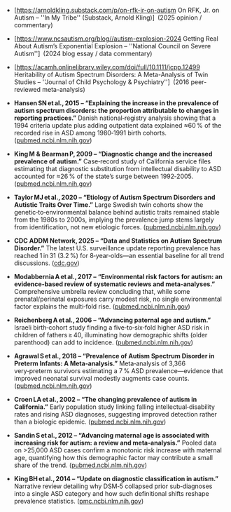 * [https://arnoldkling.substack.com/p/on-rfk-jr-on-autism On RFK, Jr. on Autism – ''In My Tribe'' (Substack, Arnold Kling)] (2025 opinion / commentary)
* [https://www.ncsautism.org/blog//autism-explosion-2024 Getting Real About Autism’s Exponential Explosion – ''National Council on Severe Autism''] (2024 blog essay / data commentary)
* [https://acamh.onlinelibrary.wiley.com/doi/full/10.1111/jcpp.12499 Heritability of Autism Spectrum Disorders: A Meta-Analysis of Twin Studies – ''Journal of Child Psychology & Psychiatry''] (2016 peer-reviewed meta-analysis)

* **Hansen SN et al., 2015 – “Explaining the increase in the prevalence of autism spectrum disorders: the proportion attributable to changes in reporting practices.”**
  Danish national‑registry analysis showing that a 1994 criteria update plus adding outpatient data explained ≈60 % of the recorded rise in ASD among 1980‑1991 birth cohorts. ([pubmed.ncbi.nlm.nih.gov][1])

* **King M & Bearman P, 2009 – “Diagnostic change and the increased prevalence of autism.”**
  Case‑record study of California service files estimating that diagnostic substitution from intellectual disability to ASD accounted for ≈26 % of the state’s surge between 1992‑2005. ([pubmed.ncbi.nlm.nih.gov][2])

* **Taylor MJ et al., 2020 – “Etiology of Autism Spectrum Disorders and Autistic Traits Over Time.”**
  Large Swedish twin cohorts show the genetic‑to‑environmental balance behind autistic traits remained stable from the 1980s to 2000s, implying the prevalence jump stems largely from identification, not new etiologic forces. ([pubmed.ncbi.nlm.nih.gov][3])

* **CDC ADDM Network, 2025 – “Data and Statistics on Autism Spectrum Disorder.”**
  The latest U.S. surveillance update reporting prevalence has reached 1 in 31 (3.2 %) for 8‑year‑olds—an essential baseline for all trend discussions. ([cdc.gov][4])

* **Modabbernia A et al., 2017 – “Environmental risk factors for autism: an evidence‑based review of systematic reviews and meta‑analyses.”**
  Comprehensive umbrella review concluding that, while some prenatal/perinatal exposures carry modest risk, no single environmental factor explains the multi‑fold rise. ([pubmed.ncbi.nlm.nih.gov][5])

* **Reichenberg A et al., 2006 – “Advancing paternal age and autism.”**
  Israeli birth‑cohort study finding a five‑to‑six‑fold higher ASD risk in children of fathers ≥ 40, illuminating how demographic shifts (older parenthood) can add to incidence. ([pubmed.ncbi.nlm.nih.gov][6])

* **Agrawal S et al., 2018 – “Prevalence of Autism Spectrum Disorder in Preterm Infants: A Meta‑analysis.”**
  Meta‑analysis of 3,366 very‑preterm survivors estimating a 7 % ASD prevalence—evidence that improved neonatal survival modestly augments case counts. ([pubmed.ncbi.nlm.nih.gov][7])

* **Croen LA et al., 2002 – “The changing prevalence of autism in California.”**
  Early population study linking falling intellectual‑disability rates and rising ASD diagnoses, suggesting improved detection rather than a biologic epidemic. ([pubmed.ncbi.nlm.nih.gov][8])

* **Sandin S et al., 2012 – “Advancing maternal age is associated with increasing risk for autism: a review and meta‑analysis.”**
  Pooled data on >25,000 ASD cases confirm a monotonic risk increase with maternal age, quantifying how this demographic factor may contribute a small share of the trend. ([pubmed.ncbi.nlm.nih.gov][9])

* **King BH et al., 2014 – “Update on diagnostic classification in autism.”**
  Narrative review detailing why DSM‑5 collapsed prior sub‑diagnoses into a single ASD category and how such definitional shifts reshape prevalence statistics. ([pmc.ncbi.nlm.nih.gov][10])

[1]: https://pubmed.ncbi.nlm.nih.gov/25365033/ "Explaining the increase in the prevalence of autism spectrum disorders: the proportion attributable to changes in reporting practices - PubMed"
[2]: https://pubmed.ncbi.nlm.nih.gov/19737791/ "Diagnostic change and the increased prevalence of autism - PubMed"
[3]: https://pubmed.ncbi.nlm.nih.gov/32374377/ "Etiology of Autism Spectrum Disorders and Autistic Traits Over Time - PubMed"
[4]: https://www.cdc.gov/autism/data-research/index.html "Data and Statistics on Autism Spectrum Disorder | Autism Spectrum Disorder (ASD) | CDC"
[5]: https://pubmed.ncbi.nlm.nih.gov/28331572/ "Environmental risk factors for autism: an evidence-based review of systematic reviews and meta-analyses - PubMed"
[6]: https://pubmed.ncbi.nlm.nih.gov/16953005/ "Advancing paternal age and autism - PubMed"
[7]: https://pubmed.ncbi.nlm.nih.gov/30076190/ "Prevalence of Autism Spectrum Disorder in Preterm Infants: A Meta-analysis - PubMed"
[8]: https://pubmed.ncbi.nlm.nih.gov/12108622/ "The changing prevalence of autism in California - PubMed"
[9]: https://pubmed.ncbi.nlm.nih.gov/22525954/ "Advancing maternal age is associated with increasing risk for autism: a review and meta-analysis - PubMed"
[10]: https://pmc.ncbi.nlm.nih.gov/articles/PMC4929984/ "
            Update on diagnostic classification in autism - PMC
        "

